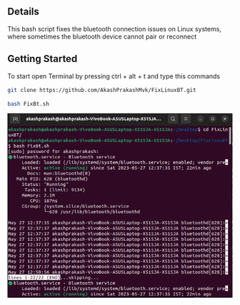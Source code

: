 ## Details
This bash script fixes the bluetooth connection issues on Linux systems, where sometimes the bluetooth device cannot pair or reconnect


## Getting Started
To start open Terminal by pressing ctrl + alt + t and type this commands
```bash
git clone https://github.com/AkashPrakashMvk/FixLinuxBT.git
```

```bash
bash FixBt.sh
```


![](https://github.com/AkashPrakashMvk/FixLinuxBT/blob/main/screenshotfixbt.png)


